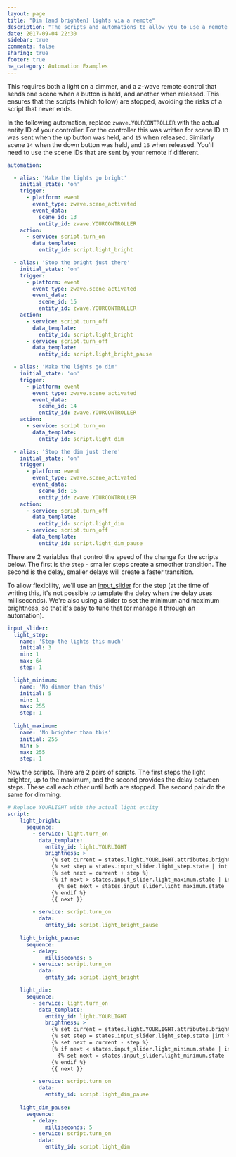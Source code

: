 ```yaml
---
layout: page
title: "Dim (and brighten) lights via a remote"
description: "The scripts and automations to allow you to use a remote to dim and brighten a light"
date: 2017-09-04 22:30
sidebar: true
comments: false
sharing: true
footer: true
ha_category: Automation Examples
---
```


This requires both a light on a dimmer, and a z-wave remote control that sends one scene when a button is held, and another when released. This ensures that the scripts (which follow) are stopped, avoiding the risks of a script that never ends.

In the following automation, replace `zwave.YOURCONTROLLER` with the actual entity ID of your controller. For the controller this was written for scene ID `13` was sent when the up button was held, and `15` when released. Similarly scene `14` when the down button was held, and `16` when released. You'll need to use the scene IDs that are sent by your remote if different.

```yaml
automation: 

  - alias: 'Make the lights go bright'
    initial_state: 'on'
    trigger:
      - platform: event
        event_type: zwave.scene_activated
        event_data:
          scene_id: 13
          entity_id: zwave.YOURCONTROLLER
    action:
      - service: script.turn_on
        data_template:
          entity_id: script.light_bright

  - alias: 'Stop the bright just there'
    initial_state: 'on'
    trigger:
      - platform: event
        event_type: zwave.scene_activated
        event_data:
          scene_id: 15
          entity_id: zwave.YOURCONTROLLER
    action:
      - service: script.turn_off
        data_template:
          entity_id: script.light_bright
      - service: script.turn_off
        data_template:
          entity_id: script.light_bright_pause

  - alias: 'Make the lights go dim'
    initial_state: 'on'
    trigger:
      - platform: event
        event_type: zwave.scene_activated
        event_data:
          scene_id: 14
          entity_id: zwave.YOURCONTROLLER
    action:
      - service: script.turn_on
        data_template:
          entity_id: script.light_dim

  - alias: 'Stop the dim just there'
    initial_state: 'on'
    trigger:
      - platform: event
        event_type: zwave.scene_activated
        event_data:
          scene_id: 16
          entity_id: zwave.YOURCONTROLLER
    action:
      - service: script.turn_off
        data_template:
          entity_id: script.light_dim
      - service: script.turn_off
        data_template:
          entity_id: script.light_dim_pause
```

There are 2 variables that control the speed of the change for the scripts below. The first is the `step` - smaller steps create a smoother transition. The second is the delay, smaller delays will create a faster transition.

To allow flexibility, we'll use an [input_slider](/components/input_slider/) for the step (at the time of writing this, it's not possible to template the delay when the delay uses milliseconds). We're also using a slider to set the minimum and maximum brightness, so that it's easy to tune that (or manage it through an automation).

```yaml
input_slider:
  light_step:
    name: 'Step the lights this much'
    initial: 3
    min: 1
    max: 64
    step: 1

  light_minimum:
    name: 'No dimmer than this'
    initial: 5
    min: 1
    max: 255
    step: 1
    
  light_maximum:
    name: 'No brighter than this'
    initial: 255
    min: 5
    max: 255
    step: 1
```

Now the scripts. There are 2 pairs of scripts. The first steps the light brighter, up to the maximum, and the second provides the delay between steps. These call each other until both are stopped. The second pair do the same for dimming.

```yaml
# Replace YOURLIGHT with the actual light entity
script:
    light_bright:
      sequence:
        - service: light.turn_on
          data_template:
            entity_id: light.YOURLIGHT
            brightness: >
              {% set current = states.light.YOURLIGHT.attributes.brightness | int %}
              {% set step = states.input_slider.light_step.state | int %}
              {% set next = current + step %}
              {% if next > states.input_slider.light_maximum.state | int %}
                {% set next = states.input_slider.light_maximum.state | int %}
              {% endif %}
              {{ next }}

        - service: script.turn_on
          data:
            entity_id: script.light_bright_pause
        
    light_bright_pause:
      sequence:
        - delay:
            milliseconds: 5
        - service: script.turn_on
          data:
            entity_id: script.light_bright

    light_dim:
      sequence:
        - service: light.turn_on
          data_template:
            entity_id: light.YOURLIGHT
            brightness: >
              {% set current = states.light.YOURLIGHT.attributes.brightness | int %}
              {% set step = states.input_slider.light_step.state |int %}
              {% set next = current - step %}
              {% if next < states.input_slider.light_minimum.state | int %}
                {% set next = states.input_slider.light_minimum.state | int %}
              {% endif %}
              {{ next }}

        - service: script.turn_on
          data:
            entity_id: script.light_dim_pause
        
    light_dim_pause:
      sequence:
        - delay:
            milliseconds: 5
        - service: script.turn_on
          data:
            entity_id: script.light_dim
```

